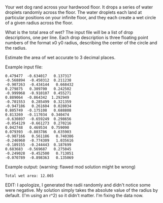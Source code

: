 Your wet dog rand across your hardwood floor.  It drops a series of water droplets randomly across the floor.  The water droplets each land at particular positions on your infinite floor, and they each create a wet circle of a given radius across the floor.

What is the total area of wet?  The input file will be a list of drop descriptions, one per line.  Each drop description is three floating point numbers of the format x0 y0 radius, describing the center of the circle and the radius.

Estimate the area of wet accurate to 3 decimal places.

Example input file:

	0.479477  -0.634017   0.137317                                                                                                                                    
	-0.568894  -0.450312  0.211238                                                                                                                                    
	-0.907263  -0.434144   0.668432                                                                                                                                    
	0.279875   0.309700   0.242502                                                                                                                                    
	-0.999968  -0.910107  0.455271                                                                                                                                    
	0.889064  -0.864342  1.292949                                                                                                                                    
	-0.701553   0.285499  0.321359                                                                                                                                    
	-0.947186   0.261604  0.028034                                                                                                                                    
	0.805749  -0.175108   0.688808                                                                                                                                    
	0.813269  -0.117034  0.340474                                                                                                                                    
	-0.630897  -0.659249  0.298656                                                                                                                                    
	-0.054129  -0.661273  0.270216                                                                                                                                    
	0.042748   0.469534  0.759090                                                                                                                                    
	0.079393  -0.803786   0.635903                                                                                                                                    
	-0.987166   0.561186   0.740386                                                                                                                                    
	-0.246960  -0.774309   1.035616                                                                                                                                    
	-0.189155  -0.244443  0.187699                                                                                                                                    
	0.683683  -0.569687   0.275045                                                                                                                                    
	-0.249028  -0.452500   0.713051                                                                                                                                    
	-0.070789  -0.898363   0.135069       


Example output: (warning: flawed mod solution might be wrong)

	Total wet area: 12.065


EDIT:  I apologize, I generated the radii randomly and didn't notice some were negative.  My solution simply takes the absolute value of the radius by default. (I'm using an r^2) so it didn't matter.  I'm fixing the data now.
   
